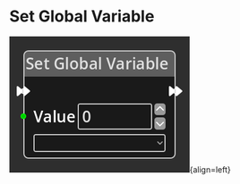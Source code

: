 
# Set Global Variable

![Set Global Variable Node](../../assets/nodes/setglobalvariable_node.png){align=left}
